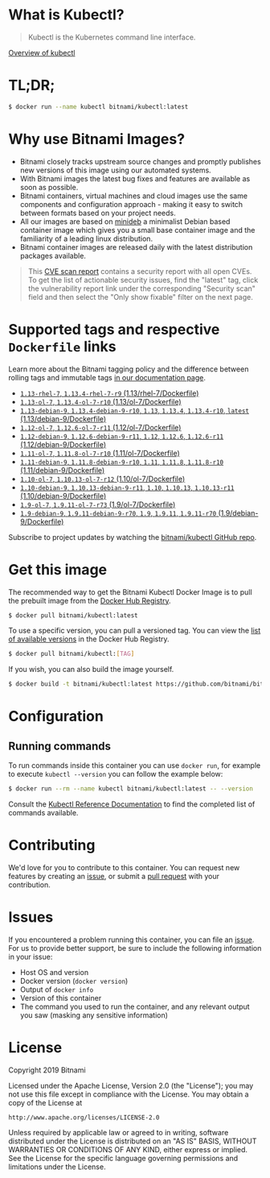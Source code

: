 
# What is Kubectl?

> Kubectl is the Kubernetes command line interface.

[Overview of kubectl](https://kubernetes.io/docs/reference/kubectl/overview/)

# TL;DR;

```bash
$ docker run --name kubectl bitnami/kubectl:latest
```

# Why use Bitnami Images?

* Bitnami closely tracks upstream source changes and promptly publishes new versions of this image using our automated systems.
* With Bitnami images the latest bug fixes and features are available as soon as possible.
* Bitnami containers, virtual machines and cloud images use the same components and configuration approach - making it easy to switch between formats based on your project needs.
* All our images are based on [minideb](https://github.com/bitnami/minideb) a minimalist Debian based container image which gives you a small base container image and the familiarity of a leading linux distribution.
* Bitnami container images are released daily with the latest distribution packages available.


> This [CVE scan report](https://quay.io/repository/bitnami/kubectl?tab=tags) contains a security report with all open CVEs. To get the list of actionable security issues, find the "latest" tag, click the vulnerability report link under the corresponding "Security scan" field and then select the "Only show fixable" filter on the next page.

# Supported tags and respective `Dockerfile` links

Learn more about the Bitnami tagging policy and the difference between rolling tags and immutable tags [in our documentation page](https://docs.bitnami.com/containers/how-to/understand-rolling-tags-containers/).


* [`1.13-rhel-7`, `1.13.4-rhel-7-r9` (1.13/rhel-7/Dockerfile)](https://github.com/bitnami/bitnami-docker-kubectl/blob/1.13.4-rhel-7-r9/1.13/rhel-7/Dockerfile)
* [`1.13-ol-7`, `1.13.4-ol-7-r10` (1.13/ol-7/Dockerfile)](https://github.com/bitnami/bitnami-docker-kubectl/blob/1.13.4-ol-7-r10/1.13/ol-7/Dockerfile)
* [`1.13-debian-9`, `1.13.4-debian-9-r10`, `1.13`, `1.13.4`, `1.13.4-r10`, `latest` (1.13/debian-9/Dockerfile)](https://github.com/bitnami/bitnami-docker-kubectl/blob/1.13.4-debian-9-r10/1.13/debian-9/Dockerfile)
* [`1.12-ol-7`, `1.12.6-ol-7-r11` (1.12/ol-7/Dockerfile)](https://github.com/bitnami/bitnami-docker-kubectl/blob/1.12.6-ol-7-r11/1.12/ol-7/Dockerfile)
* [`1.12-debian-9`, `1.12.6-debian-9-r11`, `1.12`, `1.12.6`, `1.12.6-r11` (1.12/debian-9/Dockerfile)](https://github.com/bitnami/bitnami-docker-kubectl/blob/1.12.6-debian-9-r11/1.12/debian-9/Dockerfile)
* [`1.11-ol-7`, `1.11.8-ol-7-r10` (1.11/ol-7/Dockerfile)](https://github.com/bitnami/bitnami-docker-kubectl/blob/1.11.8-ol-7-r10/1.11/ol-7/Dockerfile)
* [`1.11-debian-9`, `1.11.8-debian-9-r10`, `1.11`, `1.11.8`, `1.11.8-r10` (1.11/debian-9/Dockerfile)](https://github.com/bitnami/bitnami-docker-kubectl/blob/1.11.8-debian-9-r10/1.11/debian-9/Dockerfile)
* [`1.10-ol-7`, `1.10.13-ol-7-r12` (1.10/ol-7/Dockerfile)](https://github.com/bitnami/bitnami-docker-kubectl/blob/1.10.13-ol-7-r12/1.10/ol-7/Dockerfile)
* [`1.10-debian-9`, `1.10.13-debian-9-r11`, `1.10`, `1.10.13`, `1.10.13-r11` (1.10/debian-9/Dockerfile)](https://github.com/bitnami/bitnami-docker-kubectl/blob/1.10.13-debian-9-r11/1.10/debian-9/Dockerfile)
* [`1.9-ol-7`, `1.9.11-ol-7-r73` (1.9/ol-7/Dockerfile)](https://github.com/bitnami/bitnami-docker-kubectl/blob/1.9.11-ol-7-r73/1.9/ol-7/Dockerfile)
* [`1.9-debian-9`, `1.9.11-debian-9-r70`, `1.9`, `1.9.11`, `1.9.11-r70` (1.9/debian-9/Dockerfile)](https://github.com/bitnami/bitnami-docker-kubectl/blob/1.9.11-debian-9-r70/1.9/debian-9/Dockerfile)

Subscribe to project updates by watching the [bitnami/kubectl GitHub repo](https://github.com/bitnami/bitnami-docker-kubectl).

# Get this image

The recommended way to get the Bitnami Kubectl Docker Image is to pull the prebuilt image from the [Docker Hub Registry](https://hub.docker.com/r/bitnami/kubectl).

```bash
$ docker pull bitnami/kubectl:latest
```

To use a specific version, you can pull a versioned tag. You can view the [list of available versions](https://hub.docker.com/r/bitnami/kubectl/tags/) in the Docker Hub Registry.

```bash
$ docker pull bitnami/kubectl:[TAG]
```

If you wish, you can also build the image yourself.

```bash
$ docker build -t bitnami/kubectl:latest https://github.com/bitnami/bitnami-docker-kubectl.git
```

# Configuration

## Running commands

To run commands inside this container you can use `docker run`, for example to execute `kubectl --version` you can follow the example below:

```bash
$ docker run --rm --name kubectl bitnami/kubectl:latest -- --version
```

Consult the [Kubectl Reference Documentation](https://kubernetes.io/docs/reference/generated/kubectl/kubectl-commands) to find the completed list of commands available.

# Contributing

We'd love for you to contribute to this container. You can request new features by creating an [issue](https://github.com/bitnami/bitnami-docker-kubectl/issues), or submit a [pull request](https://github.com/bitnami/bitnami-docker-kubectl/pulls) with your contribution.

# Issues

If you encountered a problem running this container, you can file an [issue](https://github.com/bitnami/bitnami-docker-kubectl/issues). For us to provide better support, be sure to include the following information in your issue:

- Host OS and version
- Docker version (`docker version`)
- Output of `docker info`
- Version of this container
- The command you used to run the container, and any relevant output you saw (masking any sensitive information)

# License

Copyright 2019 Bitnami

Licensed under the Apache License, Version 2.0 (the "License");
you may not use this file except in compliance with the License.
You may obtain a copy of the License at

    http://www.apache.org/licenses/LICENSE-2.0

Unless required by applicable law or agreed to in writing, software
distributed under the License is distributed on an "AS IS" BASIS,
WITHOUT WARRANTIES OR CONDITIONS OF ANY KIND, either express or implied.
See the License for the specific language governing permissions and
limitations under the License.
